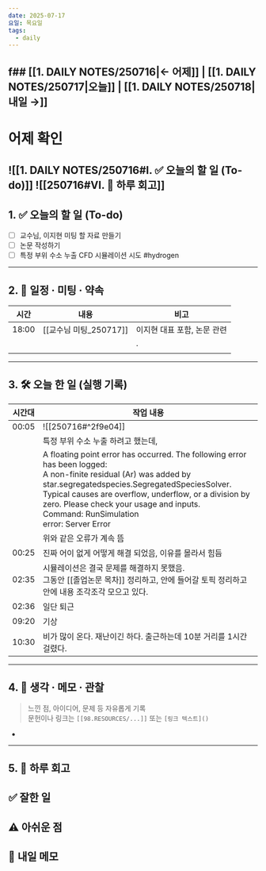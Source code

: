 ```yaml
---
date: 2025-07-17
요일: 목요일
tags:
  - daily
---
```

f## [[1. DAILY NOTES/250716|← 어제]] | [[1. DAILY NOTES/250717|오늘]] | [[1. DAILY NOTES/250718|내일 →]]
---
# 어제 확인

![[1. DAILY NOTES/250716#I. ✅ 오늘의 할 일 (To-do)]]
![[250716#VI. 🧾 하루 회고]]
---

## 1. ✅ 오늘의 할 일 (To-do)
- [ ]  교수님, 이지현 미팅 할 자료 만들기
- [ ]  논문 작성하기
- [ ]  특정 부위 수소 누출 CFD 시뮬레이션 시도 #hydrogen

---

## 2. 📌 일정 · 미팅 · 약속

| 시간    | 내용                | 비고               |
| ----- | ----------------- | ---------------- |
| 18:00 | [[교수님 미팅_250717]] | 이지현 대표 포함, 논문 관련 |
|       |                   | .                |
|       |                   |                  |

---

## 3. 🛠️ 오늘 한 일 (실행 기록)

| 시간대   | 작업 내용                                                                                                                                                                                                                                                                                                                              |
| ----- | ---------------------------------------------------------------------------------------------------------------------------------------------------------------------------------------------------------------------------------------------------------------------------------------------------------------------------------- |
| 00:05 | ![[250716#^2f9e04]]                                                                                                                                                                                                                                                                                                                |
|       | 특정 부위 수소 누출 하려고 했는데,                                                                                                                                                                                                                                                                                                               |
|       | A floating point error has occurred. The following error has been logged:<br>	  A non-finite residual (Ar) was added by star.segregatedspecies.SegregatedSpeciesSolver. Typical causes are overflow, underflow, or a division by zero. Please check your usage and inputs. <br>	  Command: RunSimulation<br>	  error: Server Error |
|       | 위와 같은 오류가 계속 뜸                                                                                                                                                                                                                                                                                                                     |
| 00:25 | 진짜 어이 없게 어떻게 해결 되었음, 이유를 몰라서 힘듬                                                                                                                                                                                                                                                                                                    |
| 02:35 | 시뮬레이션은 결국 문제를 해결하지 못했음.<br>그동안 [[졸업논문 목차]] 정리하고, 안에 들어갈 토픽 정리하고 안에 내용 조각조각 모으고 있다.                                                                                                                                                                                                                                                 |
| 02:36 | 일단 퇴근                                                                                                                                                                                                                                                                                                                              |
| 09:20 | 기상                                                                                                                                                                                                                                                                                                                                 |
| 10:30 | 비가 많이 온다. 재난이긴 하다. 출근하는데 10분 거리를 1시간 걸렸다.                                                                                                                                                                                                                                                                                          |

---

## 4. 🧠 생각 · 메모 · 관찰
> 느낀 점, 아이디어, 문제 등 자유롭게 기록  
> 문헌이나 링크는 `[[98.RESOURCES/...]]` 또는 `[링크 텍스트]()`

- 

---

## 5. 🧾 하루 회고

**✅ 잘한 일**  
- 

**⚠️ 아쉬운 점**  
- 

**📝 내일 메모**  
- 
